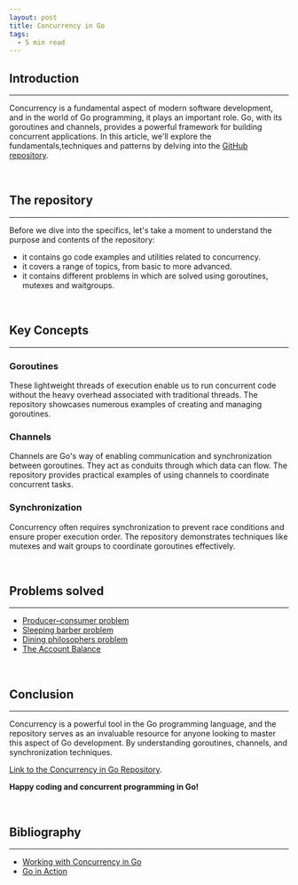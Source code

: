 ```yaml
---
layout: post
title: Concurrency in Go
tags:
  - 5 min read
---
```


## Introduction
---
Concurrency is a fundamental aspect of modern software development, and in the world of Go programming, it plays an important role. 
Go, with its goroutines and channels, provides a powerful framework for building concurrent applications. 
In this article, we'll explore the fundamentals,techniques and patterns by delving into the [GitHub repository](https://github.com/jfernancordova/go-concurrency).

<br>

## The repository
---
Before we dive into the specifics, let's take a moment to understand the purpose and contents of the repository:
- it contains go code examples and utilities related to concurrency.
- it covers a range of topics, from basic to more advanced.
- it contains different problems in which are solved using goroutines, mutexes and waitgroups.

<br>

## Key Concepts
---

### Goroutines
These lightweight threads of execution enable us to run concurrent code without the heavy overhead associated with traditional threads. The repository showcases numerous examples of creating and managing goroutines.

### Channels
Channels are Go's way of enabling communication and synchronization between goroutines. They act as conduits through which data can flow. The repository provides practical examples of using channels to coordinate concurrent tasks.

### Synchronization
Concurrency often requires synchronization to prevent race conditions and ensure proper execution order. The repository demonstrates techniques like mutexes and wait groups to coordinate goroutines effectively.

<br>

## Problems solved
---

- [Producer–consumer problem](https://en.wikipedia.org/wiki/Producer%E2%80%93consumer_problem)
- [Sleeping barber problem](https://en.wikipedia.org/wiki/Sleeping_barber_problem)
- [Dining philosophers problem](https://en.wikipedia.org/wiki/Dining_philosophers_problem)
- [The Account Balance](https://github.com/jfernancordova/go-concurrency/blob/main/mutexes_waitgroups/account_balance/README.md)

<br>

## Conclusion
---

Concurrency is a powerful tool in the Go programming language, and the repository serves as an invaluable resource for anyone looking to master this aspect of Go development. By understanding goroutines, channels, and synchronization techniques.

[Link to the Concurrency in Go Repository](https://github.com/jfernancordova/go-concurrency).

**Happy coding and concurrent programming in Go!**

<br>

## Bibliography
---
- [Working with Concurrency in Go](https://www.udemy.com/course/working-with-concurrency-in-go-golang/)
- [Go in Action](https://www.manning.com/books/go-in-action)
